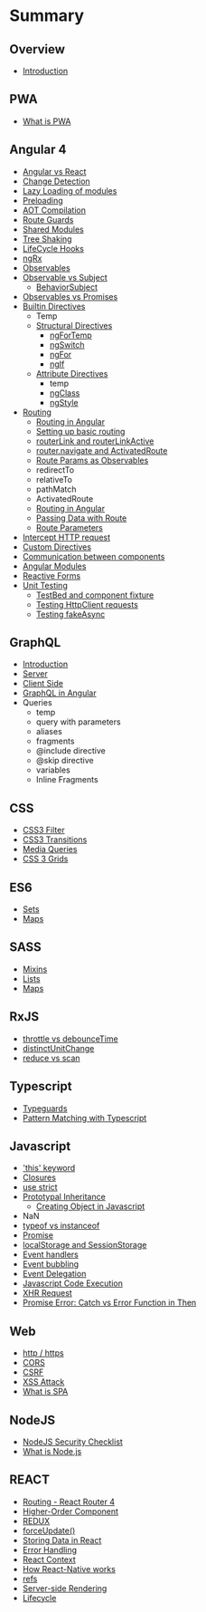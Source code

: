 # Summary

## Overview

* [Introduction](README.md)

## PWA

* [What is PWA](pwa/what-is-pwa.md)

## Angular 4

* [Angular vs React](angular4/angular-vs-react.md)
* [Change Detection](angular4/change-detection.md)
* [Lazy Loading of modules](angular4/lazy-loading-of-modules.md)
* [Preloading](angular4/preloading.md)
* [AOT Compilation](angular4/aot-compilation.md)
* [Route Guards](angular4/route-guards.md)
* [Shared Modules](angular4/shared-modules.md)
* [Tree Shaking](angular4/tree-shaking.md)
* [LifeCycle Hooks](angular4/lifecycle-hooks.md)
* [ngRx](angular4/ngrx.md)
* [Observables](angular4/rx-observables.md)
* [Observable vs Subject](angular4/observable-vs-subject.md)
  * [BehaviorSubject](angular4/observable-vs-subject/behaviorsubject.md)
* [Observables vs Promises](angular4/observables-vs-promises.md)
* [Builtin Directives](angular4/builtin-directives.md)
  * Temp
  * [Structural Directives](angular4/directive.md)
    * [ngForTemp](angular4/directive/ngfor.md)
    * [ngSwitch](angular4/directive/ngswitch.md)
    * [ngFor](angular4/directive/ngfor-directive.md)
    * [ngIf](angular4/directive/ngif.md)
  * [Attribute Directives](angular4/attribute-directives.md)
    * temp
    * [ngClass](angular4/attribute-directives/ngclass.md)
    * [ngStyle](angular4/attribute-directives/ngstyle.md)
* [Routing](angular4/routing.md)
  * [Routing in Angular](angular4/routing-in-angular.md)
  * [Setting up basic routing](angular4/setting-up-basic-routing.md)
  * [routerLink and routerLinkActive](angular4/routerlink.md)
  * [router.navigate and ActivatedRoute](angular4/routernavigate.md)
  * [Route Params as Observables](angular4/route-params-and-data.md)
  * redirectTo
  * relativeTo
  * pathMatch
  * ActivatedRoute
  * [Routing in Angular](angular4/routing-in-angular.md)
  * [Passing Data with Route](angular4/passing-data-with-route.md)
  * [Route Parameters](angular4/route-parameters.md)
* [Intercept HTTP request](angular4/intercept-http-request.md)
* [Custom Directives](angular4/custom-directives.md)
* [Communication between components](angular4/communication-between-components.md)
* [Angular Modules](angular4/angular-modules.md)
* [Reactive Forms](angular4/reactive-forms.md)
* [Unit Testing](angular4/unit-testing.md)
  * [TestBed and component fixture](angular4/unit-testing/testbed-and-component-fixture.md)
  * [Testing HttpClient requests](angular4/unit-testing/testing-httpclient-requests.md)
  * [Testing fakeAsync](angular4/unit-testing/testing-fakeasync.md)

## GraphQL

* [Introduction](graphql/introduction.md)
* [Server](graphql/server.md)
* [Client Side](graphql/client-side.md)
* [GraphQL in Angular](graphql/graphql-in-angular.md)
* Queries
  * temp
  * query with parameters
  * aliases
  * fragments
  * @include directive
  * @skip directive
  * variables
  * Inline Fragments

## CSS

* [CSS3 Filter](css3-filter.md)
* [CSS3 Transitions](methods.md)
* [Media Queries](media-queries.md)
* [CSS 3 Grids](css-3-grids.md)

## ES6

* [Sets](es6/sets.md)
* [Maps](es6/maps.md)

## SASS

* [Mixins](sass-scss/sass-mixins.md)
* [Lists](sass-scss/lists.md)
* [Maps](sass-scss/maps.md)

## RxJS

* [throttle vs debounceTime](rxjs/debouncetime.md)
* [distinctUnitChange](rxjs/distinctunitchange.md)
* [reduce vs scan](rxjs/reduce-vs-scan.md)

## Typescript

* [Typeguards](typescript/typeguards.md)
* [Pattern Matching with Typescript](typescript/pattern-matching-with-typescript.md)

## Javascript

* ['this' keyword](javascript/this-keyword.md)
* [Closures](javascript/closures.md)
* [use strict](javascript/use-strict.md)
* [Prototypal Inheritance](javascript/prototypical-inheritance.md)
  * [Creating Object in Javascript](javascript/prototypical-inheritance/creating-object-in-javascript.md)
* NaN
* [typeof vs instanceof](javascript/typeof-vs-instanceof.md)
* [Promise](javascript/promise.md)
* [localStorage and SessionStorage](javascript/localstorage-and-sessionstorage.md)
* [Event handlers](javascript/event-handlers.md)
* [Event bubbling](javascript/event-bubbling.md)
* [Event Delegation](javascript/event-delegation.md)
* [Javascript Code Execution](javascript/javascript-code-execution.md)
* [XHR Request](javascript/xhr-request.md)
* [Promise Error: Catch vs Error Function in Then ](javascript/promise-error-catch-vs-error-function-in-then.md)

## Web

* [http / https](web/http-https.md)
* [CORS](web/cors.md)
* [CSRF](web/csrf.md)
* [XSS Attack](web/xss-attack.md)
* [What is SPA](web/what-is-spa.md)

## NodeJS

* [NodeJS Security Checklist](web/nodejs-security-checklist.md)
* [What is Node.js](web/what-is-nodejs.md)

## REACT

* [Routing - React Router 4](javascript/routing-react-router-4.md)
* [Higher-Order Component](javascript/higher-order-component.md)
* [REDUX](javascript/redux.md)
* [forceUpdate\(\)](javascript/forceupdate.md)
* [Storing Data in React](javascript/storing-data-in-react.md)
* [Error Handling](angular4/error-handling.md)
* [React Context](javascript/react-context.md)
* [How React-Native works](javascript/how-react-native-works.md)
* [refs](javascript/refs.md)
* [Server-side Rendering](javascript/server-side-rendering.md)
* [Lifecycle](javascript/lifecycle.md)

